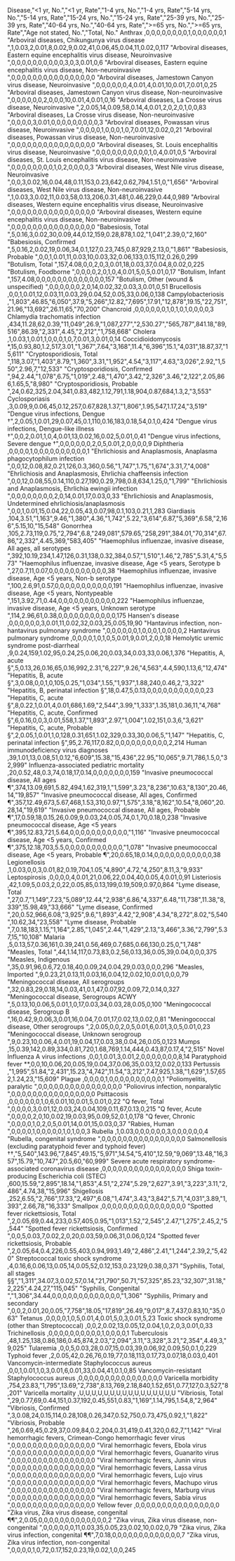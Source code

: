 
Disease,"<1 yr, No.","<1 yr, Rate","1-4 yrs, No.","1-4 yrs, Rate","5-14 yrs, No.","5-14 yrs, Rate","15-24 yrs, No.","15-24 yrs, Rate","25-39 yrs, No.","25-39 yrs, Rate","40-64 yrs, No.","40-64 yrs, Rate",">=65 yrs, No.",">=65 yrs, Rate","Age not stated, No.","Total, No."
Anthrax ,0,0,0,0,0,0,0,0,1,0,0,0,0,0,0,1
"Arboviral diseases, Chikungunya virus disease ",1,0.03,2,0.01,8,0.02,9,0.02,41,0.06,45,0.04,11,0.02,0,117
"Arboviral diseases, Eastern equine encephalitis virus disease, Neuroinvasive ",0,0,0,0,0,0,0,0,0,0,3,0,3,0.01,0,6
"Arboviral diseases, Eastern equine encephalitis virus disease, Non-neuroinvasive ",0,0,0,0,0,0,0,0,0,0,0,0,0,0,0,0
"Arboviral diseases, Jamestown Canyon  virus disease, Neuroinvasive ",0,0,0,0,0,0,4,0.01,4,0.01,10,0.01,7,0.01,0,25
"Arboviral diseases, Jamestown Canyon  virus disease, Non-neuroinvasive ",0,0,0,0,0,0,2,0,0,0,10,0.01,4,0.01,0,16
"Arboviral diseases, La Crosse  virus disease, Neuroinvasive ",2,0.05,14,0.09,58,0.14,4,0.01,2,0,2,0,1,0,0,83
"Arboviral diseases, La Crosse  virus disease, Non-neuroinvasive ",0,0,0,0,3,0.01,0,0,0,0,0,0,0,0,0,3
"Arboviral diseases, Powassan virus disease, Neuroinvasive ",0,0,0,0,1,0,0,0,1,0,7,0.01,12,0.02,0,21
"Arboviral diseases, Powassan virus disease, Non-neuroinvasive ",0,0,0,0,0,0,0,0,0,0,0,0,0,0,0,0
"Arboviral diseases, St. Louis encephalitis virus disease, Neuroinvasive ",0,0,0,0,0,0,0,0,0,0,1,0,4,0.01,0,5
"Arboviral diseases, St. Louis encephalitis virus disease, Non-neuroinvasive ",0,0,0,0,0,0,0,0,1,0,2,0,0,0,0,3
"Arboviral diseases, West Nile virus disease, Neuroinvasive ",0,0,3,0.02,16,0.04,48,0.11,153,0.23,642,0.62,794,1.51,0,"1,656"
"Arboviral diseases, West Nile virus disease, Non-neuroinvasive ",1,0.03,3,0.02,11,0.03,58,0.13,206,0.31,481,0.46,229,0.44,0,989
"Arboviral diseases, Western equine encephalitis virus disease, Neuroinvasive ",0,0,0,0,0,0,0,0,0,0,0,0,0,0,0,0
"Arboviral diseases, Western equine encephalitis virus disease, Non-neuroinvasive ",0,0,0,0,0,0,0,0,0,0,0,0,0,0,0,0
"Babesiosis, Total ",5,0.16,3,0.02,30,0.09,44,0.12,159,0.28,878,1.02,"1,041",2.39,0,"2,160"
"Babesiosis, Confirmed ",5,0.16,2,0.02,19,0.06,34,0.1,127,0.23,745,0.87,929,2.13,0,"1,861"
"Babesiosis, Probable ",0,0,1,0.01,11,0.03,10,0.03,32,0.06,133,0.15,112,0.26,0,299
"Botulism, Total ",157,4.08,0,0,2,0,3,0.01,18,0.03,37,0.04,8,0.02,0,225
"Botulism, Foodborne ",0,0,0,0,2,0,1,0,4,0.01,5,0,5,0.01,0,17
"Botulism, Infant ",157,4.08,0,0,0,0,0,0,0,0,0,0,0,0,0,157
"Botulism, Other (wound & unspecified) ",0,0,0,0,0,0,2,0,14,0.02,32,0.03,3,0.01,0,51
Brucellosis ,0,0,1,0.01,12,0.03,11,0.03,29,0.04,52,0.05,33,0.06,0,138
Campylobacteriosis ,"1,803",46.85,"6,050",37.9,"5,266",12.82,"7,695",17.91,"12,878",19.15,"22,751",21.96,"13,692",26.11,65,"70,200"
Chancroid ,0,0,0,0,0,0,1,0,1,0,1,0,0,0,0,3
Chlamydia trachomatis infection ,434,11.28,62,0.39,"11,049",26.9,"1,087,277","2,530.27","565,787",841.18,"89,516",86.39,"2,331",4.45,"2,212","1,758,668"
Cholera ,1,0.03,1,0.01,1,0,0,0,1,0,7,0.01,3,0.01,0,14
Coccidioidomycosis *,15,0.93,80,1.2,517,3.01,"1,367",7.64,"3,168",11.4,"6,396",15.1,"4,031",18.87,37,"15,611"
"Cryptosporidiosis, Total ",118,3.07,"1,403",8.79,"1,360",3.31,"1,952",4.54,"3,117",4.63,"3,026",2.92,"1,550",2.96,7,"12,533"
"Cryptosporidiosis, Confirmed ",94,2.44,"1,078",6.75,"1,019",2.48,"1,470",3.42,"2,326",3.46,"2,122",2.05,866,1.65,5,"8,980"
"Cryptosporidiosis, Probable ",24,0.62,325,2.04,341,0.83,482,1.12,791,1.18,904,0.87,684,1.3,2,"3,553"
Cyclosporiasis ,3,0.09,9,0.06,45,0.12,257,0.67,828,1.37,"1,806",1.95,547,1.17,24,"3,519"
"Dengue virus infections, Dengue †",2,0.05,1,0.01,29,0.07,45,0.1,110,0.16,183,0.18,54,0.1,0,424
"Dengue virus infections, Dengue-like illness †",0,0,2,0.01,1,0,4,0.01,13,0.02,16,0.02,5,0.01,0,41
"Dengue virus infections, Severe dengue †",0,0,0,0,0,0,2,0,5,0.01,2,0,0,0,0,9
Diphtheria ,0,0,0,0,1,0,0,0,0,0,0,0,0,0,0,1
"Ehrlichiosis and Anaplasmosis, Anaplasma phagocytophilum infection ",0,0,12,0.08,82,0.21,126,0.3,360,0.56,"1,747",1.75,"1,674",3.31,7,"4,008"
"Ehrlichiosis and Anaplasmosis, Ehrlichia chaffeensis infection ",0,0,12,0.08,55,0.14,110,0.27,190,0.29,798,0.8,634,1.25,0,"1,799"
"Ehrlichiosis and Anaplasmosis, Ehrlichia ewingii infection ",0,0,0,0,0,0,0,0,2,0,14,0.01,17,0.03,0,33
"Ehrlichiosis and Anaplasmosis, Undetermined ehrlichiosis/anaplasmosis ",0,0,1,0.01,15,0.04,22,0.05,43,0.07,98,0.1,103,0.21,1,283
Giardiasis ,104,3.51,"1,163",9.46,"1,380",4.36,"1,742",5.22,"3,614",6.87,"5,369",6.58,"2,166",5.15,10,"15,548"
Gonorrhea ,105,2.73,119,0.75,"2,794",6.8,"249,081",579.65,"258,291",384.01,"70,314",67.86,"2,332",4.45,369,"583,405"
"Haemophilus influenzae, invasive disease, All ages, all serotypes ",392,10.19,234,1.47,126,0.31,138,0.32,384,0.57,"1,510",1.46,"2,785",5.31,4,"5,573"
"Haemophilus influenzae, invasive disease, Age <5 years, Serotype b ",27,0.7,11,0.07,0,0,0,0,0,0,0,0,0,0,0,38
"Haemophilus influenzae, invasive disease, Age <5 years, Non-b serotype ",100,2.6,91,0.57,0,0,0,0,0,0,0,0,0,0,0,191
"Haemophilus influenzae, invasive disease, Age <5 years, Nontypeable ",151,3.92,71,0.44,0,0,0,0,0,0,0,0,0,0,0,222
"Haemophilus influenzae, invasive disease, Age <5 years, Unknown serotype ",114,2.96,61,0.38,0,0,0,0,0,0,0,0,0,0,0,175
Hansen's disease ,0,0,0,0,0,0,3,0.01,11,0.02,32,0.03,25,0.05,19,90
"Hantavirus infection, non-hantavirus pulmonary syndrome ",0,0,0,0,0,0,1,0,0,0,1,0,0,0,0,2
Hantavirus pulmonary syndrome ,0,0,0,0,1,0,1,0,5,0.01,9,0.01,2,0,0,18
Hemolytic uremic syndrome post-diarrheal ,9,0.24,159,1.02,95,0.24,25,0.06,20,0.03,34,0.03,33,0.06,1,376
"Hepatitis, A, acute §",5,0.13,26,0.16,65,0.16,992,2.31,"6,227",9.26,"4,563",4.4,590,1.13,6,"12,474"
"Hepatitis, B, acute §",3,0.08,0,0,1,0,105,0.25,"1,034",1.55,"1,937",1.88,240,0.46,2,"3,322"
"Hepatitis, B, perinatal infection §",18,0.47,5,0.13,0,0,0,0,0,0,0,0,0,0,0,23
"Hepatitis, C, acute §",8,0.22,1,0.01,4,0.01,686,1.69,"2,544",3.99,"1,333",1.35,181,0.36,11,"4,768"
"Hepatitis, C, acute, Confirmed §",6,0.16,0,0,3,0.01,558,1.37,"1,893",2.97,"1,004",1.02,151,0.3,6,"3,621"
"Hepatitis, C, acute, Probable §",2,0.05,1,0.01,1,0,128,0.31,651,1.02,329,0.33,30,0.06,5,"1,147"
"Hepatitis, C, perinatal infection §",95,2.76,117,0.82,0,0,0,0,0,0,0,0,0,0,2,214
Human immunodeficiency virus diagnoses ,39,1.01,13,0.08,51,0.12,"6,609",15.38,"15,436",22.95,"10,065",9.71,786,1.5,0,"32,999"
Influenza-associated pediatric mortality ,20,0.52,48,0.3,74,0.18,17,0.14,0,0,0,0,0,0,0,159
"Invasive pneumococcal disease, All ages ¶",374,13.09,691,5.82,494,1.62,319,1,"1,599",3.23,"8,236",10.63,"8,130",20.46,14,"19,857"
"Invasive pneumococcal disease, All ages, Confirmed ¶",357,12.49,673,5.67,468,1.53,310,0.97,"1,575",3.18,"8,162",10.54,"8,060",20.28,14,"19,619"
"Invasive pneumococcal disease, All ages, Probable ¶",17,0.59,18,0.15,26,0.09,9,0.03,24,0.05,74,0.1,70,0.18,0,238
"Invasive pneumococcal disease, Age <5 years ¶",395,12.83,721,5.64,0,0,0,0,0,0,0,0,0,0,0,"1,116"
"Invasive pneumococcal disease, Age <5 years, Confirmed ¶",375,12.18,703,5.5,0,0,0,0,0,0,0,0,0,0,0,"1,078"
"Invasive pneumococcal disease, Age <5 years, Probable ¶",20,0.65,18,0.14,0,0,0,0,0,0,0,0,0,0,0,38
Legionellosis ,1,0.03,0,0,3,0.01,82,0.19,704,1.05,"4,890",4.72,"4,250",8.11,3,"9,933"
Leptospirosis ,0,0,0,0,4,0.01,21,0.06,22,0.04,40,0.05,4,0.01,0,91
Listeriosis ,42,1.09,5,0.03,2,0,22,0.05,85,0.13,199,0.19,509,0.97,0,864
"Lyme disease, Total ",27,0.7,"1,149",7.23,"5,089",12.44,"2,938",6.86,"4,337",6.48,"11,738",11.38,"8,339",15.98,49,"33,666"
"Lyme disease, Confirmed ",20,0.52,966,6.08,"3,925",9.6,"1,893",4.42,"2,908",4.34,"8,272",8.02,"5,540",10.62,34,"23,558"
"Lyme disease, Probable ",7,0.18,183,1.15,"1,164",2.85,"1,045",2.44,"1,429",2.13,"3,466",3.36,"2,799",5.37,15,"10,108"
Malaria ,5,0.13,57,0.36,161,0.39,241,0.56,469,0.7,685,0.66,130,0.25,0,"1,748"
"Measles, Total ",44,1.14,117,0.73,83,0.2,56,0.13,36,0.05,39,0.04,0,0,0,375
"Measles, Indigenous ",35,0.91,96,0.6,72,0.18,40,0.09,24,0.04,29,0.03,0,0,0,296
"Measles, Imported ",9,0.23,21,0.13,11,0.03,16,0.04,12,0.02,10,0.01,0,0,0,79
"Meningococcal disease, All serogroups ",32,0.83,29,0.18,14,0.03,41,0.1,47,0.07,92,0.09,72,0.14,0,327
"Meningococcal disease, Serogroups ACWY ",5,0.13,10,0.06,5,0.01,1,0,17,0.03,34,0.03,28,0.05,0,100
"Meningococcal disease, Serogroup B ",16,0.42,9,0.06,3,0.01,16,0.04,7,0.01,17,0.02,13,0.02,0,81
"Meningococcal disease, Other serogroups ",2,0.05,0,0,2,0,5,0.01,6,0.01,3,0,5,0.01,0,23
"Meningococcal disease, Unknown serogroup ",9,0.23,10,0.06,4,0.01,19,0.04,17,0.03,38,0.04,26,0.05,0,123
Mumps ,15,0.39,142,0.89,334,0.81,720,1.68,769,1.14,444,0.43,87,0.17,4,"2,515"
Novel Influenza A virus infections ,0,0,1,0.01,3,0.01,2,0,0,0,0,0,0,0,8,14
Paratyphoid fever **,0,0,10,0.06,20,0.05,19,0.04,37,0.06,35,0.03,12,0.02,0,133
Pertussis ,"1,995",51.84,"2,431",15.23,"4,742",11.54,"3,212",7.47,925,1.38,"1,629",1.57,652,1.24,23,"15,609"
Plague ,0,0,0,0,1,0,0,0,0,0,0,0,0,0,0,1
"Poliomyelitis, paralytic ",0,0,0,0,0,0,0,0,0,0,0,0,0,0,0,0
"Poliovirus infection, nonparalytic ",0,0,0,0,0,0,0,0,0,0,0,0,0,0,0,0
Psittacosis ,0,0,0,0,0,0,1,0,6,0.01,10,0.01,5,0.01,0,22
"Q fever, Total ",0,0,0,0,3,0.01,12,0.03,24,0.04,109,0.11,67,0.13,0,215
"Q fever, Acute ",0,0,0,0,2,0,10,0.02,19,0.03,95,0.09,52,0.1,0,178
"Q fever, Chronic ",0,0,0,0,1,0,2,0,5,0.01,14,0.01,15,0.03,0,37
"Rabies, Human ",0,0,0,0,1,0,0,0,0,0,1,0,1,0,0,3
Rubella ,1,0.03,0,0,0,0,0,0,3,0,0,0,0,0,0,4
"Rubella, congenital syndrome ",0,0,0,0,0,0,0,0,0,0,0,0,0,0,0,0
Salmonellosis (excluding paratyphoid fever and typhoid fever) ††,"5,540",143.96,"7,845",49.15,"5,971",14.54,"5,410",12.59,"9,069",13.48,"16,357",15.79,"10,747",20.5,60,"60,999"
Severe acute respiratory syndrome-associated coronavirus disease ,0,0,0,0,0,0,0,0,0,0,0,0,0,0,0,0
Shiga toxin-producing Escherichia coli (STEC) ,600,15.59,"2,895",18.14,"1,853",4.51,"2,274",5.29,"2,627",3.91,"3,223",3.11,"2,486",4.74,38,"15,996"
Shigellosis ,252,6.55,"2,766",17.33,"2,497",6.08,"1,474",3.43,"3,842",5.71,"4,031",3.89,"1,393",2.66,78,"16,333"
Smallpox ,0,0,0,0,0,0,0,0,0,0,0,0,0,0,0,0
"Spotted fever rickettsiosis, Total ",2,0.05,69,0.44,233,0.57,405,0.95,"1,013",1.52,"2,545",2.47,"1,275",2.45,2,"5,544"
"Spotted fever rickettsiosis, Confirmed ",0,0,5,0.03,7,0.02,2,0,20,0.03,59,0.06,31,0.06,0,124
"Spotted fever rickettsiosis, Probable ",2,0.05,64,0.4,226,0.55,403,0.94,993,1.49,"2,486",2.41,"1,244",2.39,2,"5,420"
Streptococcal toxic shock syndrome ,4,0.16,6,0.06,13,0.05,14,0.05,52,0.12,153,0.23,129,0.38,0,371
"Syphilis, Total, all stages §§","1,311",34.07,3,0.02,57,0.14,"21,790",50.71,"57,325",85.23,"32,307",31.18,"2,225",4.24,27,"115,045"
"Syphilis, Congenital ","1,306",34.44,0,0,0,0,0,0,0,0,0,0,0,0,0,"1,306"
"Syphilis, Primary and secondary ",0,0,2,0.01,20,0.05,"7,758",18.05,"17,819",26.49,"9,017",8.7,437,0.83,10,"35,063"
Tetanus ,0,0,0,0,1,0,5,0.01,4,0.01,5,0,3,0.01,5,23
Toxic shock syndrome (other than Streptococcal) ,0,0,2,0.02,13,0.05,12,0.04,1,0,2,0,3,0.01,0,33
Trichinellosis ,0,0,0,0,0,0,0,0,0,0,1,0,0,0,0,1
Tuberculosis ,48,1.25,138,0.86,186,0.45,874,2.03,"2,094",3.11,"3,328",3.21,"2,354",4.49,3,"9,025"
Tularemia ,0,0,5,0.03,28,0.07,15,0.03,39,0.06,92,0.09,50,0.1,0,229
Typhoid fever ,2,0.05,42,0.26,76,0.19,77,0.18,113,0.17,73,0.07,18,0.03,0,401
Vancomycin-intermediate Staphylococcus aureus ,0,0,1,0.01,1,0,3,0.01,6,0.01,33,0.04,41,0.1,0,85
Vancomycin-resistant Staphylococcus aureus ,0,0,0,0,0,0,0,0,0,0,0,0,0,0,0,0
Varicella morbidity ,754,23.83,"1,795",13.69,"2,738",8.13,769,2.18,840,1.52,651,0.77,127,0.3,527,"8,201"
Varicella mortality ,U,U,U,U,U,U,U,U,U,U,U,U,U,U,U,U
"Vibriosis, Total ",29,0.77,69,0.44,151,0.37,192,0.45,551,0.83,"1,169",1.14,795,1.54,8,"2,964"
"Vibriosis, Confirmed ",3,0.08,24,0.15,114,0.28,108,0.26,347,0.52,750,0.73,475,0.92,1,"1,822"
"Vibriosis, Probable ",26,0.69,45,0.29,37,0.09,84,0.2,204,0.31,419,0.41,320,0.62,7,"1,142"
"Viral hemorrhagic fevers, Crimean-Congo hemorrhagic fever virus ",0,0,0,0,0,0,0,0,0,0,0,0,0,0,0,0
"Viral hemorrhagic fevers, Ebola virus ",0,0,0,0,0,0,0,0,0,0,0,0,0,0,0,0
"Viral hemorrhagic fevers, Guanarito virus ",0,0,0,0,0,0,0,0,0,0,0,0,0,0,0,0
"Viral hemorrhagic fevers, Junin virus ",0,0,0,0,0,0,0,0,0,0,0,0,0,0,0,0
"Viral hemorrhagic fevers, Lassa virus ",0,0,0,0,0,0,0,0,0,0,0,0,0,0,0,0
"Viral hemorrhagic fevers, Lujo virus ",0,0,0,0,0,0,0,0,0,0,0,0,0,0,0,0
"Viral hemorrhagic fevers, Machupo virus ",0,0,0,0,0,0,0,0,0,0,0,0,0,0,0,0
"Viral hemorrhagic fevers, Marburg virus ",0,0,0,0,0,0,0,0,0,0,0,0,0,0,0,0
"Viral hemorrhagic fevers, Sabia virus ",0,0,0,0,0,0,0,0,0,0,0,0,0,0,0,0
Yellow fever ,0,0,0,0,0,0,0,0,0,0,0,0,0,0,0,0
"Zika virus, Zika virus disease, congenital ¶¶",2,0.05,0,0,0,0,0,0,0,0,0,0,0,0,0,2
"Zika virus, Zika virus disease, non-congenital ",0,0,0,0,0,0,11,0.03,35,0.05,23,0.02,10,0.02,0,79
"Zika virus, Zika virus infection, congenital ¶¶",7,0.18,0,0,0,0,0,0,0,0,0,0,0,0,0,7
"Zika virus, Zika virus infection, non-congenital ",0,0,0,0,1,0,72,0.17,152,0.23,19,0.02,1,0,0,245
